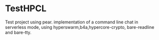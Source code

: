# TestHPCL
Test project using pear.
implementation of a command line chat in serverless mode, using hyperswarm,b4a,hypercore-crypto, bare-readline and bare-tty.
